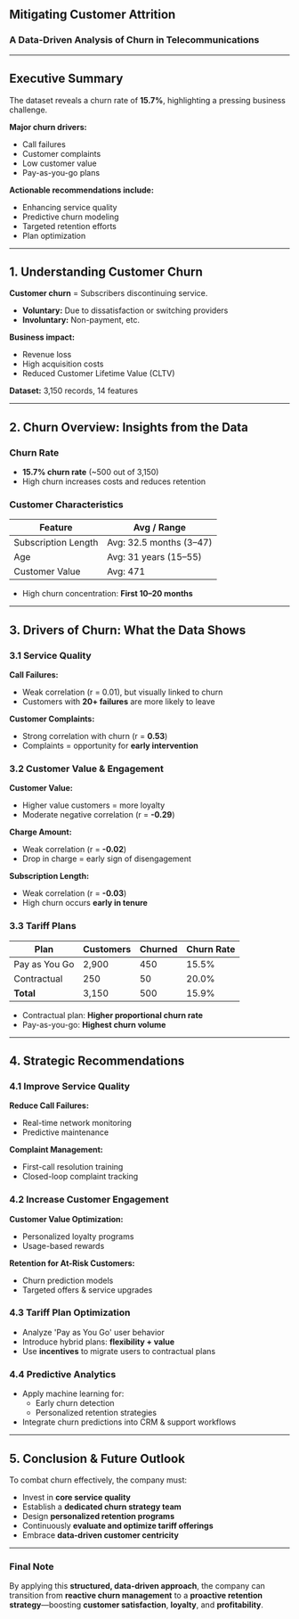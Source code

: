 ## Mitigating Customer Attrition  
### A Data-Driven Analysis of Churn in Telecommunications

---

## Executive Summary  
The dataset reveals a churn rate of **15.7%**, highlighting a pressing business challenge.

**Major churn drivers:**
- Call failures  
- Customer complaints  
- Low customer value  
- Pay-as-you-go plans  

**Actionable recommendations include:**
- Enhancing service quality  
- Predictive churn modeling  
- Targeted retention efforts  
- Plan optimization  

---

## 1. Understanding Customer Churn  
**Customer churn** = Subscribers discontinuing service.

- **Voluntary:** Due to dissatisfaction or switching providers  
- **Involuntary:** Non-payment, etc.  

**Business impact:**
- Revenue loss  
- High acquisition costs  
- Reduced Customer Lifetime Value (CLTV)  

**Dataset:** 3,150 records, 14 features  

---

## 2. Churn Overview: Insights from the Data

### Churn Rate
- **15.7% churn rate** (~500 out of 3,150)  
- High churn increases costs and reduces retention  

### Customer Characteristics
| Feature              | Avg / Range           |
|----------------------|-----------------------|
| Subscription Length   | Avg: 32.5 months (3–47) |
| Age                  | Avg: 31 years (15–55) |
| Customer Value       | Avg: 471               |

- High churn concentration: **First 10–20 months**

---

## 3. Drivers of Churn: What the Data Shows

### 3.1 Service Quality

**Call Failures:**
- Weak correlation (r = 0.01), but visually linked to churn  
- Customers with **20+ failures** are more likely to leave  

**Customer Complaints:**
- Strong correlation with churn (r = **0.53**)  
- Complaints = opportunity for **early intervention**

### 3.2 Customer Value & Engagement

**Customer Value:**
- Higher value customers = more loyalty  
- Moderate negative correlation (r = **-0.29**)  

**Charge Amount:**
- Weak correlation (r = **-0.02**)  
- Drop in charge = early sign of disengagement  

**Subscription Length:**
- Weak correlation (r = **-0.03**)  
- High churn occurs **early in tenure**

### 3.3 Tariff Plans
| Plan            | Customers | Churned | Churn Rate |
|-----------------|-----------|---------|------------|
| Pay as You Go   | 2,900     | 450     | 15.5%      |
| Contractual     | 250       | 50      | 20.0%      |
| **Total**       | 3,150     | 500     | 15.9%      |

- Contractual plan: **Higher proportional churn rate**  
- Pay-as-you-go: **Highest churn volume**

---

## 4. Strategic Recommendations

### 4.1 Improve Service Quality

**Reduce Call Failures:**
- Real-time network monitoring  
- Predictive maintenance  

**Complaint Management:**
- First-call resolution training  
- Closed-loop complaint tracking  

### 4.2 Increase Customer Engagement

**Customer Value Optimization:**
- Personalized loyalty programs  
- Usage-based rewards  

**Retention for At-Risk Customers:**
- Churn prediction models  
- Targeted offers & service upgrades  

### 4.3 Tariff Plan Optimization

- Analyze 'Pay as You Go' user behavior  
- Introduce hybrid plans: **flexibility + value**  
- Use **incentives** to migrate users to contractual plans  

### 4.4 Predictive Analytics

- Apply machine learning for:  
  - Early churn detection  
  - Personalized retention strategies  
- Integrate churn predictions into CRM & support workflows  

---

## 5. Conclusion & Future Outlook

To combat churn effectively, the company must:

- Invest in **core service quality**  
- Establish a **dedicated churn strategy team**  
- Design **personalized retention programs**  
- Continuously **evaluate and optimize tariff offerings**  
- Embrace **data-driven customer centricity**

---

### Final Note

By applying this **structured, data-driven approach**, the company can transition from **reactive churn management** to a **proactive retention strategy**—boosting **customer satisfaction**, **loyalty**, and **profitability**.
